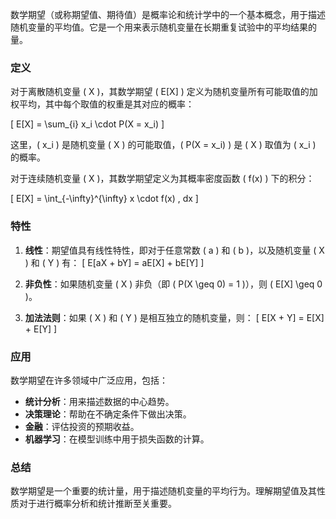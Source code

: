 数学期望（或称期望值、期待值）是概率论和统计学中的一个基本概念，用于描述随机变量的平均值。它是一个用来表示随机变量在长期重复试验中的平均结果的量。

### 定义

对于离散随机变量 \( X \)，其数学期望 \( E[X] \) 定义为随机变量所有可能取值的加权平均，其中每个取值的权重是其对应的概率：

\[
E[X] = \sum_{i} x_i \cdot P(X = x_i)
\]

这里，\( x_i \) 是随机变量 \( X \) 的可能取值，\( P(X = x_i) \) 是 \( X \) 取值为 \( x_i \) 的概率。

对于连续随机变量 \( X \)，其数学期望定义为其概率密度函数 \( f(x) \) 下的积分：

\[
E[X] = \int_{-\infty}^{\infty} x \cdot f(x) \, dx
\]

### 特性

1. **线性**：期望值具有线性特性，即对于任意常数 \( a \) 和 \( b \)，以及随机变量 \( X \) 和 \( Y \) 有：
   \[
   E[aX + bY] = aE[X] + bE[Y]
   \]

2. **非负性**：如果随机变量 \( X \) 非负（即 \( P(X \geq 0) = 1 \)），则 \( E[X] \geq 0 \)。

3. **加法法则**：如果 \( X \) 和 \( Y \) 是相互独立的随机变量，则：
   \[
   E[X + Y] = E[X] + E[Y]
   \]

### 应用

数学期望在许多领域中广泛应用，包括：

- **统计分析**：用来描述数据的中心趋势。
- **决策理论**：帮助在不确定条件下做出决策。
- **金融**：评估投资的预期收益。
- **机器学习**：在模型训练中用于损失函数的计算。

### 总结

数学期望是一个重要的统计量，用于描述随机变量的平均行为。理解期望值及其性质对于进行概率分析和统计推断至关重要。
